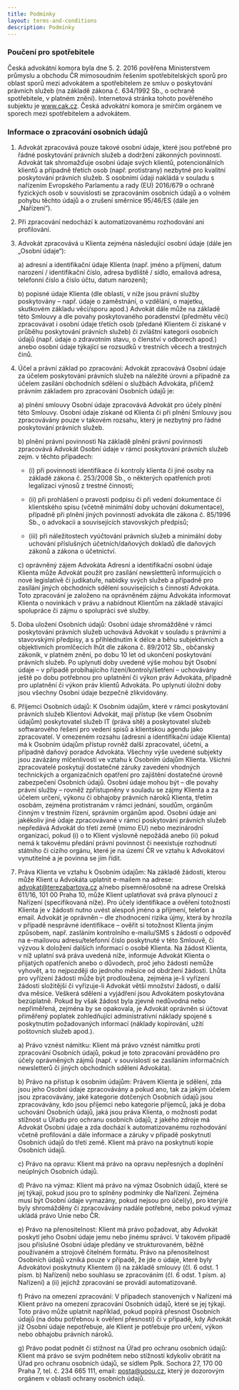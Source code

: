 ```yaml
---
title: Podmínky
layout: terms-and-conditions
description: Podmínky
---
```



### Poučení pro spotřebitele

Česká advokátní komora byla dne 5. 2. 2016 pověřena Ministerstvem průmyslu a obchodu ČR mimosoudním řešením spotřebitelských sporů pro oblast sporů mezi advokátem a spotřebitelem ze smluv o poskytování právních služeb (na základě zákona č. 634/1992 Sb., o ochraně spotřebitele, v platném znění). Internetová stránka tohoto pověřeného subjektu je www.cak.cz. Česká advokátní komora je smírčím orgánem ve sporech mezi spotřebitelem a advokátem.

### Informace o zpracování osobních údajů

1. Advokát zpracovává pouze takové osobní údaje, které jsou potřebné pro řádné poskytování právních služeb a dodržení zákonných povinností. Advokát tak shromažďuje osobní údaje svých klientů, potencionálních klientů a případně třetích osob (např. protistrany) nezbytné pro kvalitní poskytování právních služeb. S osobními údaji nakládá v souladu s nařízením Evropského Parlamentu a rady (EU) 2016/679 o ochraně fyzických osob v souvislosti se zpracováním osobních údajů a o volném pohybu těchto údajů a o zrušení směrnice 95/46/ES (dále jen „Nařízení“).

2. Při zpracování nedochází k automatizovanému rozhodování ani profilování.

3. Advokát zpracovává u Klienta zejména následující osobní údaje (dále jen „Osobní údaje“):

    a) adresní a identifikační údaje Klienta (např. jméno a příjmení, datum narození / identifikační číslo, adresa bydliště / sídlo, emailová adresa, telefonní číslo a číslo účtu, datum narození);

    b)  popisné údaje Klienta (dle oblasti, v níže jsou právní služby poskytovány – např. údaje o zaměstnání, o vzdělání, o majetku, skutkovém základu věci/sporu apod.)
    Advokát dále může na základě této Smlouvy a dle povahy poskytovaného poradenství (předmětu věci) zpracovávat i osobní údaje třetích osob (předané Klientem či získané v průběhu poskytování právních služeb) či zvláštní kategorii osobních údajů (např. údaje o zdravotním stavu, o členství v odborech apod.) anebo osobní údaje týkající se rozsudků v trestních věcech a trestných činů.

4. Účel a právní základ po zpracování: Advokát zpracovává Osobní údaje za účelem poskytování právních služeb na náležité úrovni a případně za účelem zasílání obchodních sdělení o službách Advokáta, přičemž právním základem pro    zpracování Osobních údajů je:
  
    a) plnění smlouvy Osobní údaje zpracovává Advokát pro účely plnění této Smlouvy. Osobní údaje získané od Klienta či při plnění Smlouvy jsou zpracovávány pouze v takovém rozsahu, který je nezbytný pro řádné poskytování právních služeb.
  
    b) plnění právní povinnosti Na základě plnění právní povinnosti zpracovává Advokát Osobní údaje v rámci poskytování právních služeb zejm. v těchto případech:
    
      - (i) při povinnosti identifikace či kontroly klienta či jiné osoby na základě zákona č. 253/2008 Sb., o některých opatřeních proti legalizaci výnosů z trestné činnosti;
    
      - (ii) při prohlášení o pravosti podpisu či při vedení dokumentace či klientského spisu (včetně minimální doby uchování dokumentace), případně při plnění jiných povinností advokáta dle zákona č. 85/1996 Sb., o advokacii a souvisejících stavovských předpisů;
    
      - (iii) při náležitostech vyúčtování právních služeb a minimální doby uchování příslušných účetních/daňových dokladů dle daňových zákonů a zákona o účetnictví.
  
    c) oprávněný zájem Advokáta Adresní a identifikační osobní údaje Klienta může Advokát použít pro zasílání newslettterů informujících o nové legislativě či judikatuře, nabídky svých služeb a případně pro zasílání jiných obchodních sdělení souvisejících s činností Advokáta. Toto zpracování je založeno na oprávněném zájmu Advokáta informovat Klienta o novinkách v právu a nabídnout Klientům na základě stávající spolupráce či zájmu o spolupráci své služby.

5. Doba uložení Osobních údajů: Osobní údaje shromážděné v rámci poskytování právních služeb uchovává Advokát v souladu s právními a stavovskými předpisy, a s přihlédnutím k délce a běhu subjektivních a objektivních promlčecích lhůt dle zákona č. 89/2012 Sb., občanský zákoník, v platném znění, po dobu 10 let od ukončení poskytování právních služeb. Po uplynutí doby uvedené výše mohou být Osobní údaje – v případě probíhajícího řízení/kontroly/šetření – uchovávány ještě po dobu potřebnou pro uplatnění či výkon práv Advokáta, případně pro uplatnění či výkon práv klientů Advokáta. Po uplynutí úložní doby jsou všechny Osobní údaje bezpečně zlikvidovány.

6. Příjemci Osobních údajů: K Osobním údajům, které v rámci poskytování právních služeb Klientovi Advokát, mají přístup (ke všem Osobním údajům) poskytovatel služeb IT (práva sítě) a poskytovatel služeb softwarového řešení pro 
vedení spisů a klientskou agendu jako zpracovatel. V omezeném rozsahu (adresní a identifikační údaje Klienta) má k Osobním údajům přístup rovněž další zpracovatel, účetní, a případně daňový poradce Advokáta.
Všechny výše uvedené subjekty jsou zavázány mlčenlivostí ve vztahu k Osobním údajům Klienta. Všichni zpracovatelé poskytují dostatečné záruky zavedení vhodných technických a organizačních opatření pro zajištění dostatečné úrovně zabezpečení Osobních údajů.
Osobní údaje mohou být – dle povahy právní služby – rovněž zpřístupněny v souladu se zájmy Klienta a za účelem určení, výkonu či obhajoby právních nároků Klienta, třetím osobám, zejména protistranám v rámci jednání, soudům, orgánům činným v trestním řízení, správním orgánům apod.
Osobní údaje ani jakékoliv jiné údaje zpracovávané v rámci poskytování právních služeb nepředává Advokát do třetí země (mimo EU) nebo mezinárodní organizaci, pokud (i) o to Klient výslovně nepožádá anebo (ii) pokud nemá k takovému předání právní povinnost či neexistuje rozhodnutí státního či cizího orgánu, které je na území ČR ve vztahu k Advokátovi vynutitelné a je povinna se jím řídit.

7. Práva Klienta ve vztahu k Osobním údajům: Na základě žádosti, kterou může Klient u Advokáta uplatnit e-mailem na adrese: advokat@terezabartova.cz a/nebo písemně/osobně na adrese Orelská 611/16, 101 00 Praha 10, může Klient uplatňovat svá práva plynoucí z Nařízení (specifikovaná níže).
Pro účely identifikace a ověření totožnosti Klienta je v žádosti nutno uvést alespoň jméno a příjmení, telefon a email. Advokát je oprávněn – dle zhodnocení rizika újmy, která by hrozila v případě nesprávné identifikace – ověřit si totožnost Klienta jiným způsobem, např. zasláním kontrolního e-mailu/SMS s žádostí o odpověď na e-mailovou adresu/telefonní číslo poskytnuté v této Smlouvě, či výzvou k doložení dalších informací o osobě Klienta.
Na žádost Klienta, v níž uplatní svá práva uvedená níže, informuje Advokát Klienta o přijatých opatřeních anebo o důvodech, proč jeho žádosti nemůže vyhovět, a to nejpozději do jednoho měsíce od obdržení žádosti. Lhůta pro vyřízení žádosti může být prodloužena, zejména je-li vyřízení žádosti složitější či vyřizuje-li Advokát větší množství žádostí, o další dva měsíce.
Veškerá sdělení a vyjádření jsou Advokátem poskytována bezúplatně. Pokud by však žádost byla zjevně nedůvodná nebo nepřiměřená, zejména by se opakovala, je Advokát oprávněn si účtovat přiměřený poplatek zohledňující administrativní náklady spojené s poskytnutím požadovaných informací (náklady kopírování, užití poštovních služeb apod.).
  
    a) Právo vznést námitku: Klient má právo vznést námitku proti zpracování Osobních údajů, pokud je toto zpracování prováděno pro účely oprávněných zájmů (např. v souvislosti se zasíláním informačních newsletterů či jiných obchodních sdělení Advokáta).
  
    b) Právo na přístup k osobním údajům: Právem Klienta je sdělení, zda jsou jeho Osobní údaje zpracovávány a pokud ano, tak za jakým účelem jsou zpracovávány, jaké kategorie dotčených Osobních údajů jsou zpracovávány, kdo jsou příjemci nebo kategorie příjemců, jaká je doba uchování Osobních údajů, jaká jsou práva Klienta, o možnosti podat stížnost u Úřadu pro ochranu osobních údajů, z jakého zdroje má Advokát Osobní údaje a zda dochází k automatizovanému rozhodování včetně profilování a dále informace a záruky v případě poskytnutí Osobních údajů do třetí země. Klient má právo na poskytnutí kopie Osobních údajů.
    
    c) Právo na opravu: Klient má právo na opravu nepřesných a doplnění neúplných Osobních údajů.
  
    d) Právo na výmaz: Klient má právo na výmaz Osobních údajů, které se jej týkají, pokud jsou pro to splněny podmínky dle Nařízení. Zejména musí být Osobní údaje vymazány, pokud nejsou pro účel(y), pro který/é byly shromážděny či zpracovávány nadále potřebné, nebo pokud výmaz ukládá právo Unie nebo ČR.
  
    e) Právo na přenositelnost: Klient má právo požadovat, aby Advokát poskytl jeho Osobní údaje jemu nebo jinému správci. V takovém případě jsou příslušné Osobní údaje předány ve strukturovaném, běžně používaném a strojově čitelném formátu. Právo na přenositelnost Osobních údajů vzniká pouze v případě, že jde o údaje, které byly Advokátovi poskytnuty Klientem (i) na základě smlouvy (čl. 6 odst. 1 písm. b) Nařízení) nebo souhlasu se zpracováním (čl. 6 odst. 1 písm. a) Nařízení) a (ii) jejichž zpracování se provádí automatizovaně.
  
    f) Právo na omezení zpracování: V případech stanovených v Nařízení má Klient právo na omezení zpracování Osobních údajů, které se jej týkají. Toto právo může uplatnit například, pokud popírá přesnost Osobních údajů (na dobu potřebnou k ověření přesnosti) či v případě, kdy Advokát již Osobní údaje nepotřebuje, ale Klient je potřebuje pro určení, výkon nebo obhajobu právních nároků.
  
    g) Právo podat podnět či stížnost na Úřad pro ochranu osobních údajů: Klient má právo se svým podnětem nebo stížností kdykoliv obrátit na Úřad pro ochranu osobních údajů, se sídlem Pplk. Sochora 27, 170 00 Praha 7, tel. č. 234 665 111, email: posta@uoou.cz, který je dozorovým orgánem v oblasti ochrany osobních údajů.
